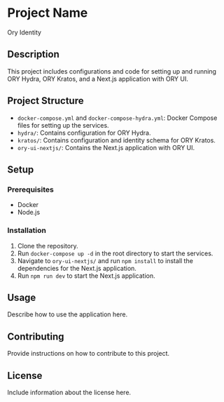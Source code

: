 # Project Name

Ory Identity

## Description

This project includes configurations and code for setting up and running ORY Hydra, ORY Kratos, and a Next.js application with ORY UI.

## Project Structure

- `docker-compose.yml` and `docker-compose-hydra.yml`: Docker Compose files for setting up the services.
- `hydra/`: Contains configuration for ORY Hydra.
- `kratos/`: Contains configuration and identity schema for ORY Kratos.
- `ory-ui-nextjs/`: Contains the Next.js application with ORY UI.

## Setup

### Prerequisites

- Docker
- Node.js

### Installation

1. Clone the repository.
2. Run `docker-compose up -d` in the root directory to start the services.
3. Navigate to `ory-ui-nextjs/` and run `npm install` to install the dependencies for the Next.js application.
4. Run `npm run dev` to start the Next.js application.

## Usage

Describe how to use the application here.

## Contributing

Provide instructions on how to contribute to this project.

## License

Include information about the license here.
